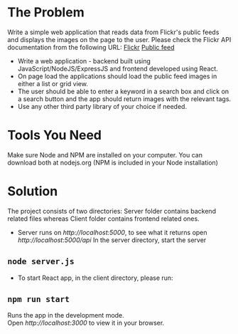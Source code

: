 # The Problem

Write a simple web application that reads data from Flickr's public feeds and displays the images on the page to the user. Please check the Flickr API documentation from the following URL:
[Flickr](https://www.flickr.com/services/feeds/)
[Public feed](https://api.flickr.com/services/feeds/photos_public.gne)

- Write a web application - backend built using JavaScript/NodeJS/ExpressJS and frontend developed using React.
- On page load the applications should load the public feed images in either a list or grid view.
- The user should be able to enter a keyword in a search box and click on a search button and the app should return images with the relevant tags.
- Use any other third party library of your choice if needed.

# Tools You Need

Make sure Node and NPM are installed on your computer. You can download both at nodejs.org (NPM is included in your Node installation)

# Solution

The project consists of two directories: Server folder contains backend related files whereas Client folder contains frontend related ones.

- Server runs on _http://localhost:5000_, to see what it returns open _http://localhost:5000/api_
  In the server directory, start the server

## `node server.js`

- To start React app, in the client directory, please run:

## `npm run start`

Runs the app in the development mode.\
Open _http://localhost:3000_ to view it in your browser.
